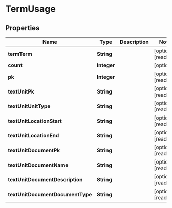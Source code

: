 

# TermUsage


## Properties

| Name | Type | Description | Notes |
|------------ | ------------- | ------------- | -------------|
|**termTerm** | **String** |  |  [optional] [readonly] |
|**count** | **Integer** |  |  [optional] |
|**pk** | **Integer** |  |  [optional] [readonly] |
|**textUnitPk** | **String** |  |  [optional] [readonly] |
|**textUnitUnitType** | **String** |  |  [optional] [readonly] |
|**textUnitLocationStart** | **String** |  |  [optional] [readonly] |
|**textUnitLocationEnd** | **String** |  |  [optional] [readonly] |
|**textUnitDocumentPk** | **String** |  |  [optional] [readonly] |
|**textUnitDocumentName** | **String** |  |  [optional] [readonly] |
|**textUnitDocumentDescription** | **String** |  |  [optional] [readonly] |
|**textUnitDocumentDocumentType** | **String** |  |  [optional] [readonly] |



